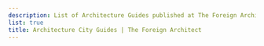 ```yaml
---
description: List of Architecture Guides published at The Foreign Architect.
list: true
title: Architecture City Guides | The Foreign Architect
---
```


<GuideList :list="$site.pages" />
